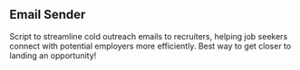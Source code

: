 ## Email Sender
Script to streamline cold outreach emails to recruiters, helping job seekers connect with potential employers more efficiently. Best way to get closer to landing an opportunity!
